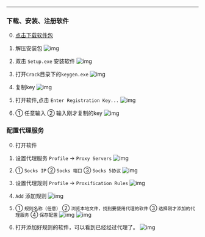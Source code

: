 ---
### 下载、安装、注册软件
0. [点击下载软件包](./file/Proxifier-4.07.zip)

1. 解压安装包
![img](./images/zip.png)

2. 双击 `Setup.exe` 安装软件
![img](./images/setup.png)

3. 打开`Crack`目录下的`keygen.exe`
![img](./images/key_gen.png)

4. 复制key
![img](./images/key.png)

5. 打开软件,点击 `Enter Registration Key...`
![img](./images/reg_key.png)

6. ① 任意输入 ② 输入刚才复制的key
![img](./images/reg.png)

### 配置代理服务
0. 打开软件

1. 设置代理服务 `Profile` → `Proxy Servers`
![img](./images/proxy_servers.png)

2. ① `Socks IP` ② `Socks 端口` ③ `Socks 5协议`
![img](./images/set_server.png)

3. 设置代理规则 `Profile` → `Proxification Rules`
![img](./images/proxification_rules.png)

4. `Add` 添加规则
![img](./images/add.png)

5. ① `规则名称（任意）` ② `浏览本地文件，找到要使用代理的软件` ③ `选择刚才添加的代理服务` ④ `保存配置`
![img](./images/rule.png)
![img](./images/browse.png)

6. 打开添加好规则的软件，可以看到已经经过代理了。
![img](./images/9.png)
